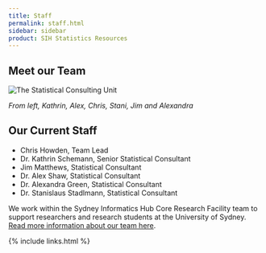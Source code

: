 ```yaml
---
title: Staff
permalink: staff.html
sidebar: sidebar
product: SIH Statistics Resources
---
```


## Meet our Team

![The Statistical Consulting Unit](assets/stats_team_2023_1.png)

*From left, Kathrin, Alex, Chris, Stani, Jim and Alexandra*

## Our Current Staff

* Chris Howden, Team Lead
* Dr. Kathrin Schemann, Senior Statistical Consultant
* Jim Matthews, Statistical Consultant
* Dr. Alex Shaw, Statistical Consultant
* Dr. Alexandra Green, Statistical Consultant
* Dr. Stanislaus Stadlmann, Statistical Consultant


We work within the Sydney Informatics Hub Core Research Facility team to support researchers and research students at the University of Sydney. [Read more information about our team here](https://www.sydney.edu.au/research/facilities/sydney-informatics-hub/our-staff.html#statistics).

{% include links.html %}
